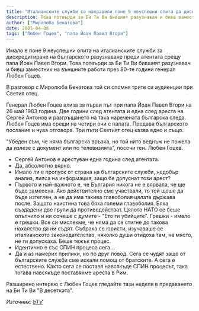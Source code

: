 ```yaml
---
title: "Италианските служби са направили поне 9 неуспешни опита да дискредитират българското разузнаване преди атентата срещу Йоан Павел II"
description: Това потвърди за Би Ти Ви бившият разузнавач и бивш заместник на външните работи през 80-те години генерал Любен Гоцев.
author: ["Миролюба Бенатова"]
date: 2005-04-08
tags: ["Любен Гоцев", "папа Йоан Павел Втори"]
---
```


Имало е поне 9 неуспешни опита на италианските служби за дискредитиране на българското разузнаване преди атентата срещу папа Йоан Павел Втори. Това потвърди за Би Ти Ви бившият разузнавач и бивш заместник на външните работи през 80-те години генерал Любен Гоцев.

В разговор с Миролюба Бенатова той си спомня трите си аудиенции при Светия отец.

Генерал Любен Гоцев влиза за първи път при папа Йоан Павел Втори на 26 май 1983 година. Две години след атентата и една след ареста на Сергей Антонов и разгръщането на така наречената българска следа. Любен Гоцев има срещи на четири очи с папата. Предава българското послание и чува отговора. Три пъти Светият отец казва едно и също.

"Убеден съм, че няма българска връзка, но той нито веднъж не пожела да излезе с документ или по телевизията", посочи ген. Любен Гоцев.

- Сергей Антонов е арестуван една година след атентата.
- Да, абсолютно вярно.
- Имало ли е пропуск от страна на българските служби, недобър анализ, липса на информация, защо бе допуснат този арест?
- Първото и най-важното е, че България никога не е вярвала, че ще бъде замесена. Ако действително сме участвали, то той щеше да бъде изтеглен, а не да има такива главоболия цялата държава после. Защото наистина това бяха големи главоболия. Бяха създадени две групи да противодействат. Цялото НАТО се беше опълчило и ни сочеше с думите - "Ето ги убийците". Грешки - имало е грешки. Все си мислехме, че няма да се стигне до такова нахалство да ни съдят. Събраха се юристи, изучаваше се италианското законодателство, няколко души отидоха там, на място, не ги допускаха. Беше тежък процес.
- Идентично е със СПИН процеса сега...
- Да и аз намерих прилики, но по друг повод. Сега се чудят защо от българските служби сме искали помощ от братските. А сега е естествено. Както сега се поставя навсякъде СПИН процесът, така тогава навсякъде поставяхме ареста в Рим.

Разширено интервю с Любен Гоцев гледайте тази неделя в предаването на Би Ти Ви "В десетката".

*Източник: [bTV](https://btvnovinite.bg/40886-Italianskite_slujbi_sa_napravili_pone_9_neuspeshni_opita_da_diskreditirat_balgarskoto_razuznavane_predi_atentata_sreshtu_Yoan_Pavel_II.html)*
